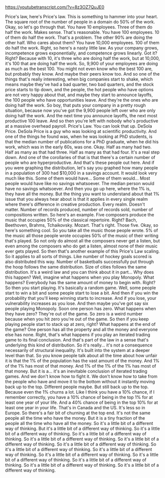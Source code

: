 https://youtubetranscript.com/?v=8z3OZ7QuJE0

 Price's law, here's Price's law. This is something to hammer into your heart. The square root of the number of people in a domain do 50% of the work. Okay, so let's go through that. You have 10 employees. Three of them do half the work. Makes sense. That's reasonable. You have 100 employees. 10 of them do half the work. That's a problem. The other 90% are doing the other half. Who cares about them? You have 10,000 employees. 100 of them do half the work. Right, so here's a nasty little law. As your company grows, incompetence grows exponentially, and competence grows linearly. Got it? Right? Because with 10, it's three who are doing half the work, but at 10,000, it's 100 that are doing half the work. So, 9,900 of your employees are doing as much as the best 100. You might not even know who the best 100 are, but probably they know. And maybe their peers know too. And so one of the things that's really interesting, when big companies start to shake, which means maybe they've had a bad quarter, two bad quarters, and the stock price starts to tip down, and the people, the hot people who have options are not very happy about that, and maybe they start to announce layoffs, the 100 people who have opportunities leave. And they're the ones who are doing half the work. So boy, that puts your company in a pretty rough situation, because now you've got the 9,900 people left over who are only doing half the work. And the next time you announce layoffs, the next most productive 100 leave. And so then you're left with nobody who's productive at a massive overhead payroll. Price's Law. You can look that up. DeSola Price. DeSola Price is a guy who was looking at scientific productivity. And one of the things he found was, when he was looking at PhD students, is that the median number of publications for a PhD graduate, when he did his work, which was in the early 60s, was one. Okay. Half as many had two. Half as many as that had three. Half as many as that had four. It's a real step down. And one of the corollaries of that is that there's a certain number of people who are hyperproductive. And that's these people out here. And if you were graphing the distribution, let's say you graphed how many people in a population of 300 had $10,000 in a savings account. It would look very much like this. Some of them would have... Some of them would... Most people would have like no savings whatsoever. The median person would have no savings whatsoever. And then you go up here, where the 1% is, they have all the money. But the thing you want to understand about that 1% issue that you always hear about is that it applies in every single realm where there's difference in creative production. Every realm. Doesn't matter. Number of records produced, number of records sold, number of compositions written. So here's an example. Five composers produce the music that occupies 50% of the classical repertoire. Right? Bach, Beethoven, Brahms, Tchaikovsky. Mozart. That's right. Those five. Okay, so here's something cool. So you take all the music those people wrote. 5% of the music all those people wrote occupies 50% of the music of their writing that's played. So not only do almost all the composers never get a listen, but even among the composers who do get a listen, almost none of their music ever gets played. So then that's another example of this Price's Law scaling. So it applies to all sorts of things. Like number of hockey goals scored is also distributed this way. Number of basketballs successfully put through the hoop follows the same distribution. Size of cities follows the same distribution. It's a weird law and you can think about it in part... Why does this happen? Well, imagine what happens when you play Monopoly. What happens? Everybody has the same amount of money to begin with. Right? So then you start playing. It's basically a random game. Well, some people start to win a bit and some people start to lose a bit. And then if you win the probability that you'll keep winning starts to increase. And if you lose, your vulnerability increases as you lose. And then maybe you've got say six people playing Monopoly. Soon one person has zero. What happens when they have zero? They're out of the game. So zero is a weird number because when you hit zero you're out of the game. So then if you keep playing people start to stack up at zero, right? What happens at the end of the game? One person has all the property and all the money and everyone else has none. Right, that's what happens if you play an iterated trading game to its final conclusion. And that's part of the law in a sense that's underlying this kind of distribution. So it's really... it's not a consequence necessarily of structural inequality. It's built into the system at a deeper level than that. So you know people talk about all the time about how unfair it is that the 1% of the population has the vast amount of the money. And 1% of the 1% has most of that money. And 1% of the 1% of the 1% has most of that money. But it is a... it's an inevitable conclusion of iterated trading games. And we don't know how to fight it. We don't know how to take from the people who have and move it to the bottom without it instantly moving back up to the top. Different people maybe. But still back up to the top. Because even the 1% churns a lot. Like I think you have a 10% chance, if I remember correctly, you have a 10% chance of being in the top 1% for at least one year of your life. And a 40% chance of being in the top 10% for at least one year in your life. That's in Canada and the US. It's less so in Europe. So there's a fair bit of churning at the top end. It's not the same people all the time who have the money. But it is a tiny fraction of the people all the time who have all the money. So it's a little bit of a different way of thinking. But it's a little bit of a different way of thinking. So it's a little bit of a different way of thinking. So it's a little bit of a different way of thinking. So it's a little bit of a different way of thinking. So it's a little bit of a different way of thinking. So it's a little bit of a different way of thinking. So it's a little bit of a different way of thinking. So it's a little bit of a different way of thinking. So it's a little bit of a different way of thinking. So it's a little bit of a different way of thinking. So it's a little bit of a different way of thinking. So it's a little bit of a different way of thinking. So it's a little bit of a different way of thinking.